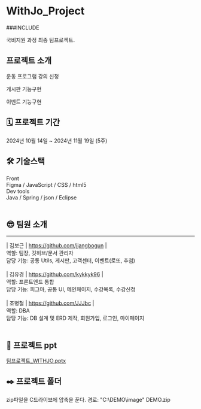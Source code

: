 # WithJo_Project

###INCLUDE

국비지원 과정 최종 팀프로젝트.


## 프로젝트 소개

운동 프로그램 강의 신청

게시판 기능구현

이벤트 기능구현


## 🗓 프로젝트 기간
2024년 10월 14일 ~ 2024년 11월 19일 (5주)


## 🛠 기술스택
Front
<br />
Figma / JavaScript / CSS / html5
<br />
Dev tools
<br />
Java / Spring / json / Eclipse
<br />
<br />

## 😎 팀원 소개
-------------------------------------------
| 김보근 | https://github.com/jjangbogun |
<br />
역할: 팀장, 깃허브/문서 관리자
<br />
담당 기능: 공통 Utils, 게시판, 고객센터, 이벤트(로또, 추첨)
<br />
<br />
| 김유경 | https://github.com/kykkyk96 |
<br />
역할: 프론트엔드 통합
<br />
담당 기능: 피그마, 공통 UI, 메인페이지, 수강목록, 수강신청
<br />
<br />
| 조병철 | https://github.com/JJJbc |
<br />
역할: DBA
<br />
담당 기능: DB 설계 및 ERD 제작, 회원가입, 로그인, 마이페이지
<br />
<br />
## 📄 프로젝트 ppt
[팀프로젝트_WITHJO.pptx](https://github.com/jjangbogun/WITHJO/blob/main/%EB%AC%B8%EC%84%9C/%EA%B8%B0%ED%9A%8D/ERD_%EB%B3%80%EC%88%98%EB%AA%85.docx)
## ✒️ 프로젝트 폴더
zip파일을 C드라이브에 압축을 푼다. 경로: "C:\\DEMO\\image"
DEMO.zip
